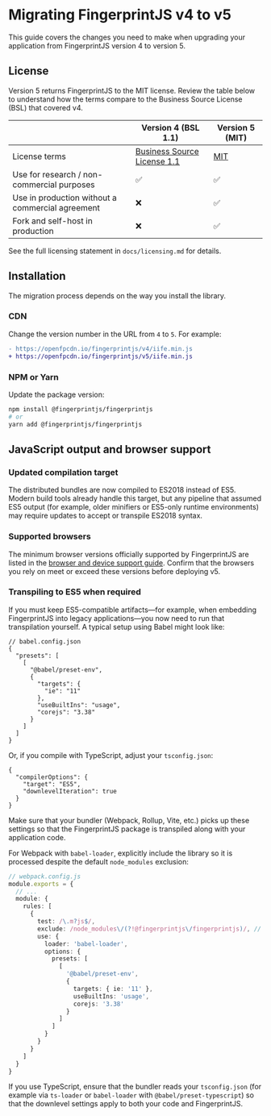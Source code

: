 # Migrating FingerprintJS v4 to v5

This guide covers the changes you need to make when upgrading your application from FingerprintJS version 4 to version 5.

## License

Version 5 returns FingerprintJS to the MIT license. Review the table below to understand how the terms compare to the Business Source License (BSL) that covered v4.

| | Version 4 (BSL 1.1) | Version 5 (MIT) |
|----------|----------|----------|
| License terms | [Business Source License 1.1](https://mariadb.com/bsl11/) | [MIT](../licensing.md) |
| Use for research / non-commercial purposes | ✅ | ✅ |
| Use in production without a commercial agreement | ❌ | ✅ |
| Fork and self-host in production | ❌ | ✅ |

See the full licensing statement in `docs/licensing.md` for details.

## Installation

The migration process depends on the way you install the library.

### CDN

Change the version number in the URL from `4` to `5`. For example:

```diff
- https://openfpcdn.io/fingerprintjs/v4/iife.min.js
+ https://openfpcdn.io/fingerprintjs/v5/iife.min.js
```

### NPM or Yarn

Update the package version:

```bash
npm install @fingerprintjs/fingerprintjs
# or
yarn add @fingerprintjs/fingerprintjs
```

## JavaScript output and browser support

### Updated compilation target

The distributed bundles are now compiled to ES2018 instead of ES5. Modern build tools already handle this target, but any pipeline that assumed ES5 output (for example, older minifiers or ES5-only runtime environments) may require updates to accept or transpile ES2018 syntax.

### Supported browsers

The minimum browser versions officially supported by FingerprintJS are listed in the [browser and device support guide](https://dev.fingerprint.com/docs/browser-and-device-support#browsers). Confirm that the browsers you rely on meet or exceed these versions before deploying v5.

### Transpiling to ES5 when required

If you must keep ES5-compatible artifacts—for example, when embedding FingerprintJS into legacy applications—you now need to run that transpilation yourself. A typical setup using Babel might look like:

```jsonc
// babel.config.json
{
  "presets": [
    [
      "@babel/preset-env",
      {
        "targets": {
          "ie": "11"
        },
        "useBuiltIns": "usage",
        "corejs": "3.38"
      }
    ]
  ]
}
```

Or, if you compile with TypeScript, adjust your `tsconfig.json`:

```jsonc
{
  "compilerOptions": {
    "target": "ES5",
    "downlevelIteration": true
  }
}
```

Make sure that your bundler (Webpack, Rollup, Vite, etc.) picks up these settings so that the FingerprintJS package is transpiled along with your application code.

For Webpack with `babel-loader`, explicitly include the library so it is processed despite the default `node_modules` exclusion:

```ts
// webpack.config.js
module.exports = {
  // ...
  module: {
    rules: [
      {
        test: /\.m?js$/,
        exclude: /node_modules\/(?!@fingerprintjs\/fingerprintjs)/, // this will transpile FingerprintJS
        use: {
          loader: 'babel-loader',
          options: {
            presets: [
              [
                '@babel/preset-env',
                {
                  targets: { ie: '11' },
                  useBuiltIns: 'usage',
                  corejs: '3.38'
                }
              ]
            ]
          }
        }
      }
    ]
  }
}
```

If you use TypeScript, ensure that the bundler reads your `tsconfig.json` (for example via `ts-loader` or `babel-loader` with `@babel/preset-typescript`) so that the downlevel settings apply to both your code and FingerprintJS.
